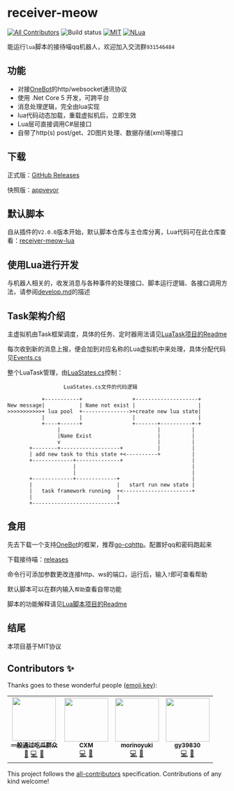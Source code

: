 # receiver-meow

[![All Contributors](https://img.shields.io/badge/all_contributors-3-orange.svg?style=flat-square)](#contributors)
![Build status](https://github.com/chenxuuu/receiver-meow/workflows/build/badge.svg)
[![MIT](https://img.shields.io/static/v1.svg?label=license&message=MIT&color=green)](https://github.com/chenxuuu/receiver-meow/blob/master/LICENSE)
[![NLua](https://img.shields.io/badge/dependencies-NLua-green.svg)](https://github.com/NLua/NLua/)

能运行`lua`脚本的接待喵qq机器人，欢迎加入交流群`931546484`

## 功能

- 对接[OneBot](https://github.com/howmanybots/onebot)的http/websocket通讯协议
- 使用 .Net Core 5 开发，可跨平台
- 消息处理逻辑，完全由lua实现
- lua代码动态加载，重载虚拟机后，立即生效
- Lua层可直接调用C#层接口
- 自带了http(s) post/get、2D图片处理、数据存储(xml)等接口

## 下载

正式版：[GitHub Releases](https://github.com/chenxuuu/receiver-meow/releases)

快照版：[appveyor](https://ci.appveyor.com/project/chenxuuu/receiver-meow/build/artifacts)

## 默认脚本

自从插件的`V2.0.0`版本开始，默认脚本仓库与主仓库分离，Lua代码可在此仓库查看：[receiver-meow-lua](https://github.com/chenxuuu/receiver-meow-lua)

## 使用Lua进行开发

与机器人相关的，收发消息与各种事件的处理接口、脚本运行逻辑、各接口调用方法，请参阅[develop.md](develop.md)的描述

## Task架构介绍

主虚拟机由Task框架调度，具体的任务、定时器用法请见[LuaTask项目的Readme](https://github.com/chenxuuu/LuaTask-csharp)

每次收到新的消息上报，便会加到对应名称的Lua虚拟机中来处理，具体分配代码见[Events.cs](https://github.com/chenxuuu/receiver-meow/blob/Native.Csharp.Frame-4.0/ReceiverMeow/ReceiverMeow/App/Events.cs)

整个LuaTask管理，由[LuaStates.cs](https://github.com/chenxuuu/receiver-meow/blob/Native.Csharp.Frame-4.0/ReceiverMeow/ReceiverMeow/App/LuaEnv/LuaStates.cs)控制：

```log
                  LuaStates.cs文件的代码逻辑

           +-----------+                +--------------------+
New message|           | Name not exist |                    |
>>>>>>>>>>>+ lua pool  +--------------->+create new lua state|
           |           |                |                    |
           +----+------+                +-------+----------+-+
                |                               |          |
                |Name Exist                     |          |
                v                               |          |
       +--------+-------------------+           |          |
       | add new task to this state +<----------+          |
       +-------------+--------------+                      |
                     |                                     |
                     |                                     |
       +-------------+-------------+                       |
       |                           |   start run new state |
       |   task framework running  +<----------------------+
       |                           |
       +---------------------------+
```

## 食用

先去下载一个支持[OneBot](https://github.com/howmanybots/onebot)的框架，推荐[go-cqhttp](https://github.com/Mrs4s/go-cqhttp/releases)。配置好qq和密码跑起来

下载接待喵：[releases](https://github.com/chenxuuu/receiver-meow/releases)

命令行可添加参数更改连接http、ws的端口，运行后，输入`?`即可查看帮助

默认脚本可以在群内输入`帮助`查看自带功能

脚本的功能解释请见[Lua脚本项目的Readme](https://github.com/chenxuuu/receiver-meow-lua)

## 结尾

本项目基于MIT协议

## Contributors ✨

Thanks goes to these wonderful people ([emoji key](https://allcontributors.org/docs/en/emoji-key)):

<!-- ALL-CONTRIBUTORS-LIST:START - Do not remove or modify this section -->
<!-- prettier-ignore-start -->
<!-- markdownlint-disable -->
<table>
  <tr>
    <td align="center"><a href="https://github.com/NAGATOYUKl"><img src="https://avatars3.githubusercontent.com/u/42117627?v=4" width="100px;" alt=""/><br /><sub><b>一般通过吃瓜群众</b></sub></a><br /><a href="#maintenance-NAGATOYUKl" title="Maintenance">🚧</a> <a href="https://github.com/chenxuuu/receiver-meow/commits?author=NAGATOYUKl" title="Code">💻</a> <a href="#ideas-NAGATOYUKl" title="Ideas, Planning, & Feedback">🤔</a></td>
    <td align="center"><a href="https://github.com/littlecxm"><img src="https://avatars0.githubusercontent.com/u/16154023?v=4" width="100px;" alt=""/><br /><sub><b>CXM</b></sub></a><br /><a href="https://github.com/chenxuuu/receiver-meow/commits?author=littlecxm" title="Code">💻</a> <a href="https://github.com/chenxuuu/receiver-meow/issues?q=author%3Alittlecxm" title="Bug reports">🐛</a></td>
    <td align="center"><a href="https://github.com/morinoyuki"><img src="https://avatars1.githubusercontent.com/u/37149715?v=4" width="100px;" alt=""/><br /><sub><b>morinoyuki</b></sub></a><br /><a href="https://github.com/chenxuuu/receiver-meow/commits?author=morinoyuki" title="Code">💻</a> <a href="https://github.com/chenxuuu/receiver-meow/issues?q=author%3Amorinoyuki" title="Bug reports">🐛</a></td>
    <td align="center"><a href="https://github.com/gy39830"><img src="https://avatars1.githubusercontent.com/u/60922309?v=4" width="100px;" alt=""/><br /><sub><b>gy39830</b></sub></a><br /><a href="https://github.com/chenxuuu/receiver-meow/commits?author=gy39830" title="Code">💻</a> <a href="https://github.com/chenxuuu/receiver-meow/issues?q=author%3Agy39830" title="Bug reports">🐛</a></td>
  </tr>
</table>

<!-- markdownlint-enable -->
<!-- prettier-ignore-end -->
<!-- ALL-CONTRIBUTORS-LIST:END -->

This project follows the [all-contributors](https://github.com/all-contributors/all-contributors) specification. Contributions of any kind welcome!
